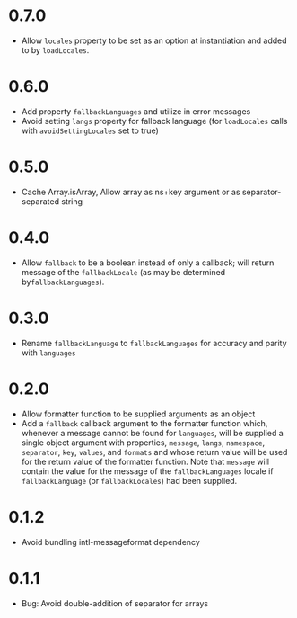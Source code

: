 # 0.7.0
- Allow `locales` property to be set as an option at instantiation and added to by `loadLocales`.

# 0.6.0
- Add property `fallbackLanguages` and utilize in error messages
- Avoid setting `langs` property for fallback language (for `loadLocales` calls with `avoidSettingLocales` set to true)

# 0.5.0
- Cache Array.isArray, Allow array as ns+key argument or as separator-separated string

# 0.4.0
- Allow `fallback` to be a boolean instead of only a callback; will return message of the `fallbackLocale` (as may be determined by`fallbackLanguages`).

# 0.3.0
- Rename `fallbackLanguage` to `fallbackLanguages` for accuracy and parity with `languages`

# 0.2.0
- Allow formatter function to be supplied arguments as an object
- Add a `fallback` callback argument to the formatter function which, whenever a message cannot be found for `languages`, will be supplied a single object argument with properties, `message`, `langs`, `namespace`, `separator`, `key`, `values`, and `formats` and whose return value will be used for the return value of the formatter function. Note that `message` will contain the value for the message of the `fallbackLanguages` locale if `fallbackLanguage` (or `fallbackLocales`) had been supplied.

# 0.1.2
- Avoid bundling intl-messageformat dependency

# 0.1.1
- Bug: Avoid double-addition of separator for arrays
